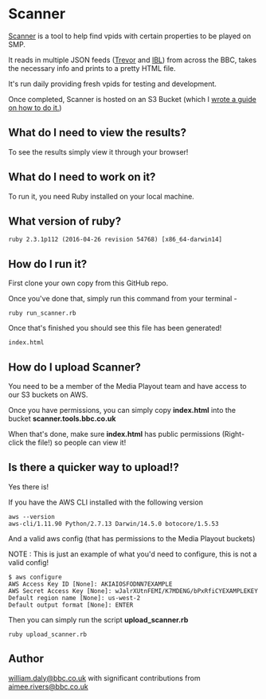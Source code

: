 # Scanner

[Scanner](http://scanner.tools.bbc.co.uk/) is a tool to help find vpids with certain properties to be played on SMP.

It reads in multiple JSON feeds ([Trevor](https://confluence.dev.bbc.co.uk/display/~jamie.pitts@bbc.co.uk/Trevor+Example+Endpoints) and [IBL](https://inspector.ibl.api.bbci.co.uk/)) from across the BBC, takes the necessary info and prints to a pretty HTML file.

It's run daily providing fresh vpids for testing and development.

Once completed, Scanner is hosted on an S3 Bucket (which I [wrote a guide on how to do it.](https://confluence.dev.bbc.co.uk/display/podtest/How+to+host+a+static+website+in+S3+using+Cosmos))

## What do I need to view the results?

To see the results simply view it through your browser!

## What do I need to work on it?

To run it, you need Ruby installed on your local machine.

## What version of ruby?

```
ruby 2.3.1p112 (2016-04-26 revision 54768) [x86_64-darwin14]
```

## How do I run it?

First clone your own copy from this GitHub repo.

Once you've done that, simply run this command from your terminal -

```
ruby run_scanner.rb
```

Once that's finished you should see this file has been generated!

```
index.html
```

## How do I upload Scanner?

You need to be a member of the Media Playout team and have access to our S3 buckets on AWS.

Once you have permissions, you can simply copy **index.html** into the bucket **scanner.tools.bbc.co.uk**

When that's done, make sure **index.html** has public permissions (Right-click the file!) so people can view it!

## Is there a quicker way to upload!?

Yes there is!

If you have the AWS CLI installed with the following version

```
aws --version
aws-cli/1.11.90 Python/2.7.13 Darwin/14.5.0 botocore/1.5.53
```

And a valid aws config (that has permissions to the Media Playout buckets)

NOTE : This is just an example of what you'd need to configure, this is not a valid config!

```
$ aws configure
AWS Access Key ID [None]: AKIAIOSFODNN7EXAMPLE
AWS Secret Access Key [None]: wJalrXUtnFEMI/K7MDENG/bPxRfiCYEXAMPLEKEY
Default region name [None]: us-west-2
Default output format [None]: ENTER
```

Then you can simply run the script **upload_scanner.rb**

```
ruby upload_scanner.rb
```

## Author

william.daly@bbc.co.uk with significant contributions from aimee.rivers@bbc.co.uk
